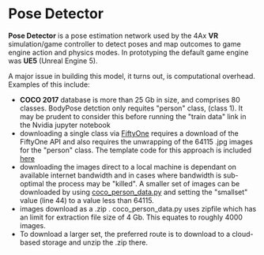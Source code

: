 # Pose Detector

__Pose Detector__ is a pose estimation network used by the 4Ax __VR__ simulation/game controller to detect poses and map outcomes to game engine action and 
physics modes. In prototyping the default game engine was __UE5__ (Unreal Engine 5).

A major issue in building this model, it turns out, is computational overhead. Examples of this include:
* __COCO 2017__ database is more than 25 Gb in size, and comprises 80 classes. BodyPose detction only requites "person" class, (class 1). It may be prudent
  to consider this before running the "train data" link in the Nvidia jupyter notebook
* downloading a single class via [FiftyOne](https://docs.voxel51.com/user_guide/dataset_zoo/datasets.html) requires a download of the FiftyOne API and also
  requires the unwrapping of the 64115 .jpg images for the "person" class. The template code for this approach is included [here](https://github.com/4Ax-Technologies/pose_detector1/blob/unpickme-patch-1/FiftyOne_download.py)
* downloading the images direct to a local machine is dependant on available internet bandwidth and in cases where bandwidth is sub-optimal the process may be
  "killed". A smaller set of images can be downloaded by using [coco_person_data.py](https://github.com/4Ax-Technologies/pose_detector1/blob/unpickme-patch-1/coco_person_data.py)
  and setting the "smallset" value (line 44) to a value less than 64115.
* images download as a .zip . coco_person_data.py uses zipfile which has an limit for extraction file size of 4 Gb. This equates to roughly 4000 images.
* To download a larger set, the preferred route is to download to a cloud-based storage and unzip the .zip there.
